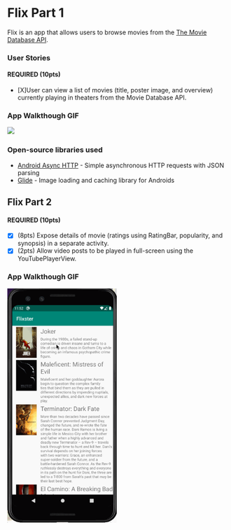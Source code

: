 # Flix Part 1
Flix is an app that allows users to browse movies from the [The Movie Database API](http://docs.themoviedb.apiary.io/#).

### User Stories
#### REQUIRED (10pts)
- [X]User can view a list of movies (title, poster image, and overview) currently playing in theaters from the Movie Database API.

### App Walkthough GIF
<img src="movieApp.gif" width=250><br>

### Open-source libraries used

- [Android Async HTTP](https://github.com/codepath/CPAsyncHttpClient) - Simple asynchronous HTTP requests with JSON parsing
- [Glide](https://github.com/bumptech/glide) - Image loading and caching library for Androids


## Flix Part 2
#### REQUIRED (10pts)

- [X] (8pts) Expose details of movie (ratings using RatingBar, popularity, and synopsis) in a separate activity.
- [X] (2pts) Allow video posts to be played in full-screen using the YouTubePlayerView.

### App Walkthough GIF
<img src="movieApp2.gif" width=250><br>
